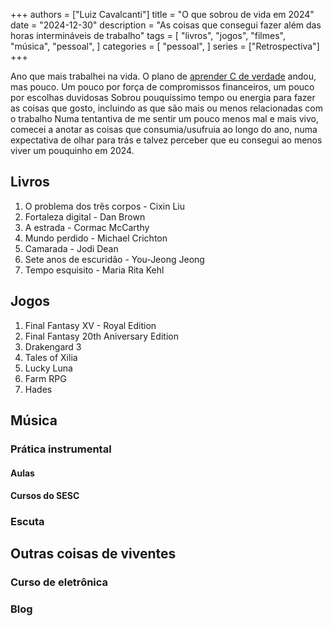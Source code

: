 +++
authors = ["Luiz Cavalcanti"]
title = "O que sobrou de vida em 2024"
date = "2024-12-30"
description = "As coisas que consegui fazer além das horas intermináveis de trabalho"
tags = [
    "livros",
    "jogos",
    "filmes",
    "música",
    "pessoal",
]
categories = [
    "pessoal",
]
series = ["Retrospectiva"]
+++

Ano que mais trabalhei na vida. O plano de [aprender C de verdade]("2024-03-31-aprendendo-c-em-2024.md") andou, mas pouco.
Um pouco por força de compromissos financeiros, um pouco por escolhas duvidosas
Sobrou pouquíssimo tempo ou energia para fazer as coisas que gosto, incluindo as que são mais ou menos relacionadas com o trabalho
Numa tentantiva de me sentir um pouco menos mal e mais vivo, comecei a anotar as coisas que consumia/usufruia ao longo do ano, numa expectativa de olhar para trás e talvez perceber que eu consegui ao menos viver um pouquinho em 2024.

## Livros
1. O problema dos três corpos - Cixin Liu
2. Fortaleza digital - Dan Brown
3. A estrada - Cormac McCarthy
4. Mundo perdido - Michael Crichton
5. Camarada - Jodi Dean
6. Sete anos de escuridão - You-Jeong Jeong
7. Tempo esquisito - Maria Rita Kehl

## Jogos
1. Final Fantasy XV - Royal Edition
2. Final Fantasy 20th Aniversary Edition
3. Drakengard 3
4. Tales of Xilia
5. Lucky Luna
6. Farm RPG
7. Hades

## Música
### Prática instrumental
#### Aulas
#### Cursos do SESC
### Escuta
## Outras coisas de viventes
### Curso de eletrônica
### Blog
